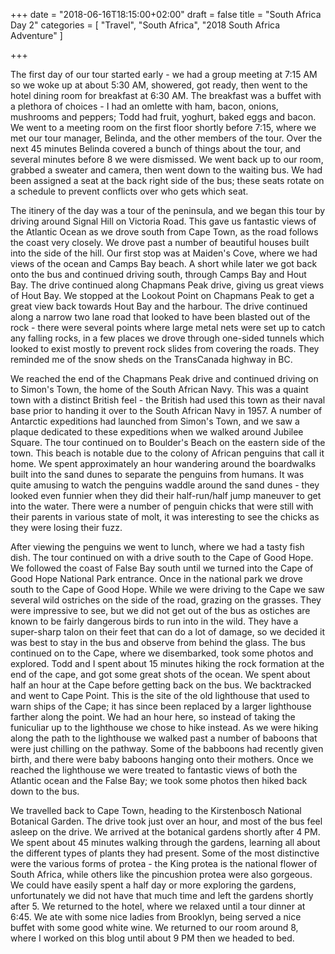 +++
date = "2018-06-16T18:15:00+02:00"
draft = false
title = "South Africa Day 2"
categories = [ "Travel", "South Africa", "2018 South Africa Adventure" ]

+++

The first day of our tour started early - we had a group meeting at 7:15 AM so we woke up at about 5:30 AM, showered, got ready, then went to the hotel dining room for breakfast at 6:30 AM. The breakfast was a buffet with a plethora of choices - I had an omlette with ham, bacon, onions, mushrooms and peppers; Todd had fruit, yoghurt, baked eggs and bacon. We went to a meeting room on the first floor shortly before 7:15, where we met our tour manager, Belinda, and the other members of the tour. Over the next 45 minutes Belinda covered a bunch of things about the tour, and several minutes before 8 we were dismissed. We went back up to our room, grabbed a sweater and camera, then went down to the waiting bus. We had been assigned a seat at the back right side of the bus; these seats rotate on a schedule to prevent conflicts over who gets which seat.

The itinery of the day was a tour of the peninsula, and we began this tour by driving around Signal Hill on Victoria Road. This gave us fantastic views of the Atlantic Ocean as we drove south from Cape Town, as the road follows the coast very closely. We drove past a number of beautiful houses built into the side of the hill. Our first stop was at Maiden's Cove, where we had views of the ocean and Camps Bay beach. A short while later we got back onto the bus and continued driving south, through Camps Bay and Hout Bay. The drive continued along Chapmans Peak drive, giving us great views of Hout Bay. We stopped at the Lookout Point on Chapmans Peak to get a great view back towards Hout Bay and the harbour. The drive continued along a narrow two lane road that looked to have been blasted out of the rock - there were several points where large metal nets were set up to catch any falling rocks, in a few places we drove through one-sided tunnels which looked to exist mostly to prevent rock slides from covering the roads. They reminded me of the snow sheds on the TransCanada highway in BC.

We reached the end of the Chapmans Peak drive and continued driving on to Simon's Town, the home of the South African Navy. This was a quaint town with a distinct British feel - the British had used this town as their naval base prior to handing it over to the South African Navy in 1957. A number of Antarctic expeditions had launched from Simon's Town, and we saw a plaque dedicated to these expeditions when we walked around Jubilee Square. The tour continued on to Boulder's Beach on the eastern side of the town. This beach is notable due to the colony of African penguins that call it home. We spent approximately an hour wandering around the boardwalks built into the sand dunes to separate the penguins from humans. It was quite amusing to watch the penguins waddle around the sand dunes - they looked even funnier when they did their half-run/half jump maneuver to get into the water. There were a number of penguin chicks that were still with their parents in various state of molt, it was interesting to see the chicks as they were losing their fuzz.

After viewing the penguins we went to lunch, where we had a tasty fish dish. The tour continued on with a drive south to the Cape of Good Hope. We followed the coast of False Bay south until we turned into the Cape of Good Hope National Park entrance. Once in the national park we drove south to the Cape of Good Hope. While we were driving to the Cape we saw several wild ostriches on the side of the road, grazing on the grasses. They were impressive to see, but we did not get out of the bus as ostiches are known to be fairly dangerous birds to run into in the wild. They have a super-sharp talon on their feet that can do a lot of damage, so we decided it was best to stay in the bus and observe from behind the glass. The bus continued on to the Cape, where we disembarked, took some photos and explored. Todd and I spent about 15 minutes hiking the rock formation at the end of the cape, and got some great shots of the ocean. We spent about half an hour at the Cape before getting back on the bus. We backtracked and went to Cape Point. This is the site of the old lighthouse that used to warn ships of the Cape; it has since been replaced by a larger lighthouse farther along the point. We had an hour here, so instead of taking the funiculiar up to the lighthouse we chose to hike instead. As we were hiking along the path to the lighthouse we walked past a number of baboons that were just chilling on the pathway. Some of the babboons had recently given birth, and there were baby baboons hanging onto their mothers. Once we reached the lighthouse we were treated to fantastic views of both the Atlantic ocean and the False Bay; we took some photos then hiked back down to the bus. 

We travelled back to Cape Town, heading to the Kirstenbosch National Botanical Garden. The drive took just over an hour, and most of the bus feel asleep on the drive. We arrived at the botanical gardens shortly after 4 PM. We spent about 45 minutes walking through the gardens, learning all about the different types of plants they had present. Some of the most distinctive were the various forms of protea - the King protea is the national flower of South Africa, while others like the pincushion protea were also gorgeous. We could have easily spent a half day or more exploring the gardens, unfortunately we did not have that much time and left the gardens shortly after 5. We returned to the hotel, where we relaxed until a tour dinner at 6:45. We ate with some nice ladies from Brooklyn, being served a nice buffet with some good white wine. We returned to our room around 8, where I worked on this blog until about 9 PM then we headed to bed.

